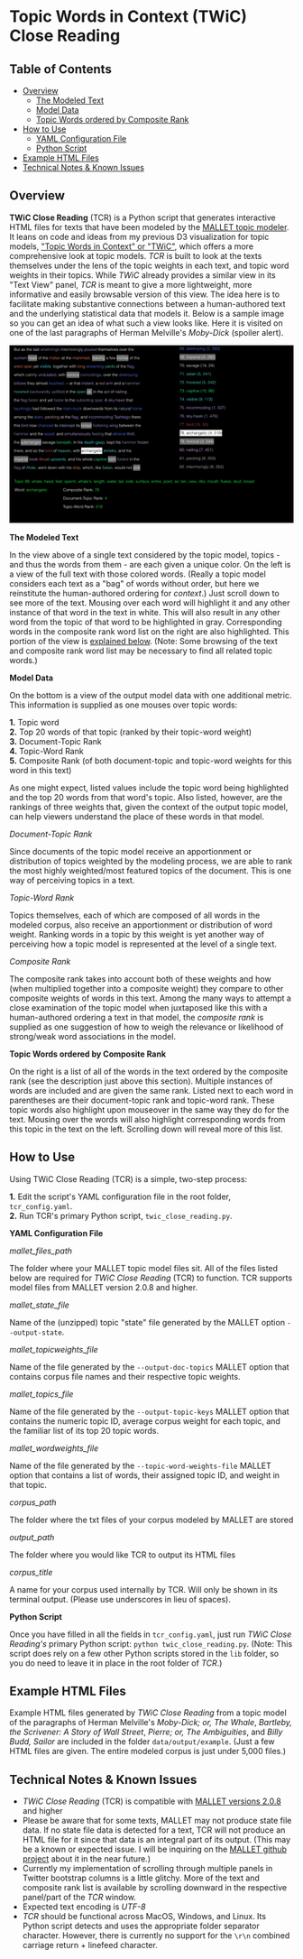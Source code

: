 
# Topic Words in Context (TWiC) Close Reading

## Table of Contents


* [Overview](#overview)
  * [The Modeled Text](#modeled_text)
  * [Model Data](#model_data)
  * [Topic Words ordered by Composite Rank](#topicwords_orderedby_comprank)  
* [How to Use](#how_to_use)
  * [YAML Configuration File](#yaml_config_file)
  * [Python Script](#python_script)
* [Example HTML Files](#example_files)
* [Technical Notes & Known Issues](#known_issues)


<a name="overview">

</a>

## Overview

  **TWiC Close Reading** (TCR) is a Python script that generates interactive HTML files for texts that have been modeled by the [MALLET topic modeler](http://mallet.cs.umass.edu/). It leans on code and ideas from my previous D3 visualization for topic models, ["Topic Words in Context" or "TWiC"](https://github.com/jarmoza/twic), which offers a more comprehensive look at topic models. *TCR* is built to look at the texts themselves under the lens of the topic weights in each text, and topic word weights in their topics. While *TWiC* already provides a similar view in its "Text View" panel, *TCR* is meant to give a more lightweight, more informative and easily browsable version of this view. The idea here is to facilitate making substantive connections between a human-authored text and the underlying statistical data that models it. Below is a sample image so you can get an idea of what such a view looks like. Here it is visited on one of the last paragraphs of Herman Melville's *Moby-Dick* (spoiler alert).

  ![TCR Example Image](images/tcr_example_image.png)

  <a name="modeled_text">

  </a>  

  **The Modeled Text**

  In the view above of a single text considered by the topic model, topics - and thus the words from them - are each given a unique color. On the left is a view of the full text with those colored words. (Really a topic model considers each text as a "bag" of words without order, but here we reinstitute the human-authored ordering for *context*.) Just scroll down to see more of the text. Mousing over each word will highlight it and any other instance of that word in the text in white. This will also result in any other word from the topic of that word to be highlighted in gray. Corresponding words in the composite rank word list on the right are also highlighted. This portion of the view is [explained below](#topicwords_orderedby_comprank). (Note: Some browsing of the text and composite rank word list may be necessary to find all related topic words.)

  <a name="model_data">

  </a>  

  **Model Data**

  On the bottom is a view of the output model data with one additional metric. This information is supplied as one mouses over topic words: 

  **1.** Topic word<br/>
  **2.** Top 20 words of that topic (ranked by their topic-word weight)<br/>
  **3.** Document-Topic Rank<br/>
  **4.** Topic-Word Rank<br/>
  **5.** Composite Rank (of both document-topic and topic-word weights for this word in this text)

  As one might expect, listed values include the topic word being highlighted and the top 20 words from that word's topic. Also listed, however, are the rankings of three weights that, given the context of the output topic model, can help viewers understand the place of these words in that model.

  *Document-Topic Rank*

  Since documents of the topic model receive an apportionment or distribution of topics weighted by the modeling process, we are able to rank the most highly weighted/most featured topics of the document. This is one way of perceiving topics in a text.

  *Topic-Word Rank*

  Topics themselves, each of which are composed of all words in the modeled corpus, also receive an apportionment or distribution of word weight. Ranking words in a topic by this weight is yet another way of perceiving how a topic model is represented at the level of a single text.

  *Composite Rank*

  The composite rank takes into account both of these weights and how (when multiplied together into a composite weight) they compare to other composite weights of words in this text. Among the many ways to attempt a close examination of the topic model when juxtaposed like this with a human-authored ordering a text in that model, the *composite rank* is supplied as one suggestion of how to weigh the relevance or likelihood of strong/weak word associations in the model.

  <a name="topicwords_orderedby_comprank">

  </a>  

  **Topic Words ordered by Composite Rank**

  On the right is a list of all of the words in the text ordered by the composite rank (see the description just above this section). Multiple instances of words are included and are given the same rank. Listed next to each word in parentheses are their document-topic rank and topic-word rank. These topic words also highlight upon mouseover in the same way they do for the text. Mousing over the words will also highlight corresponding words from this topic in the text on the left. Scrolling down will reveal more of this list. 


<a name="how_to_use">

</a>

## How to Use

  Using TWiC Close Reading (TCR) is a simple, two-step process:

  **1.** Edit the script's YAML configuration file in the root folder, `tcr_config.yaml`.<br/>
  **2.** Run TCR's primary Python script, `twic_close_reading.py`. 

  <a name="yaml_config_file">

  </a>  

  **YAML Configuration File**

  *mallet_files_path*

  The folder where your MALLET topic model files sit. All of the files listed below are required for *TWiC Close Reading* (TCR) to function. TCR supports model files from MALLET version 2.0.8 and higher.

  *mallet_state_file*

  Name of the (unzipped) topic "state" file generated by the MALLET option `--output-state`.

  *mallet_topicweights_file*

  Name of the file generated by the `--output-doc-topics` MALLET option that contains corpus file names and their respective topic weights.

  *mallet_topics_file*

  Name of the file generated by the `--output-topic-keys` MALLET option that contains the numeric topic ID, average corpus weight for each topic, and the familiar list of its top 20 topic words.

  *mallet_wordweights_file*

  Name of the file generated by the `--topic-word-weights-file` MALLET option that contains a list of words, their assigned topic ID, and weight in that topic.

  *corpus_path*

  The folder where the txt files of your corpus modeled by MALLET are stored

  *output_path*

  The folder where you would like TCR to output its HTML files

  *corpus_title*

  A name for your corpus used internally by TCR. Will only be shown in its terminal output. (Please use underscores in lieu of spaces).

  <a name="python_script">

  </a>  

  **Python Script**

  Once you have filled in all the fields in `tcr_config.yaml`, just run *TWiC Close Reading's* primary Python script: `python twic_close_reading.py`. (Note: This script does rely on a few other Python scripts stored in the `lib` folder, so you do need to leave it in place in the root folder of *TCR*.)


<a name="example_files">

</a>

## Example HTML Files

  Example HTML files generated by *TWiC Close Reading* from a topic model of the paragraphs of Herman Melville's *Moby-Dick; or, The Whale*, *Bartleby, the Scrivener: A Story of Wall Street*, *Pierre; or, The Ambiguities*, and *Billy Budd, Sailor* are included in the folder `data/output/example`. (Just a few HTML files are given. The entire modeled corpus is just under 5,000 files.)


<a name="known_issues">

</a>

## Technical Notes & Known Issues

  * *TWiC Close Reading* (TCR) is compatible with [MALLET versions 2.0.8](http://mallet.cs.umass.edu/download.php) and higher
  * Please be aware that for some texts, MALLET may not produce state file data. If no state file data is detected for a text, TCR will not produce an HTML file for it since that data is an integral part of its output. (This may be a known or expected issue. I will be inquiring on the [MALLET github project](https://github.com/mimno/Mallet) about it in the near future.)
  * Currently my implementation of scrolling through multiple panels in Twitter bootstrap columns is a little glitchy. More of the text and composite rank list is available by scrolling downward in the respective panel/part of the *TCR* window.
  * Expected text encoding is *UTF-8*
  * *TCR* should be functional across MacOS, Windows, and Linux. Its Python script detects and uses the appropriate folder separator character. However, there is currently no support for the `\r\n` combined carriage return + linefeed character.